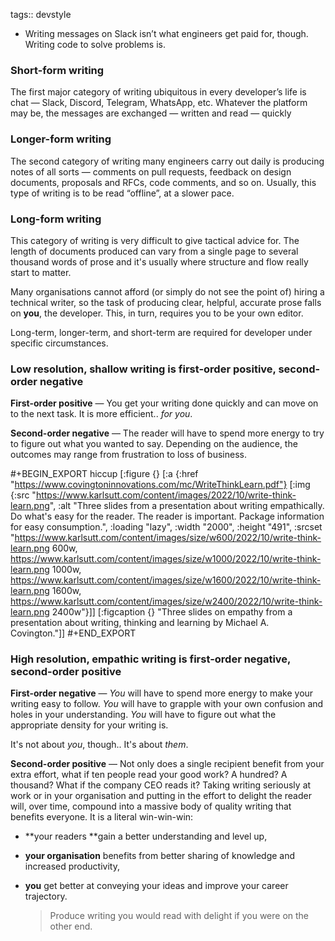 tags:: devstyle

- Writing messages on Slack isn’t what engineers get paid for, though. Writing code to solve problems is.
### Short-form writing

The first major category of writing ubiquitous in every developer’s life is chat — Slack, Discord, Telegram, WhatsApp, etc. Whatever the platform may be, the messages are exchanged — written and read — quickly
### Longer-form writing

The second category of writing many engineers carry out daily is producing notes of all sorts — comments on pull requests, feedback on design documents, proposals and RFCs, code comments, and so on. Usually, this type of writing is to be read “offline”, at a slower pace.
### Long-form writing

This category of writing is very difficult to give tactical advice for. The length of documents produced can vary from a single page to several thousand words of prose and it's usually where structure and flow really start to matter.

Many organisations cannot afford (or simply do not see the point of) hiring a technical writer, so the task of producing clear, helpful, accurate prose falls on **you**, the developer. This, in turn, requires you to be your own editor.

Long-term, longer-term, and short-term are required for developer under specific circumstances.
### Low resolution, shallow writing is first-order positive, second-order negative

**First-order positive** — You get your writing done quickly and can move on to the next task. It is more efficient.. *for you*.

**Second-order negative** — The reader will have to spend more energy to try to figure out what you wanted to say. Depending on the audience, the outcomes may range from frustration to loss of business.

#+BEGIN_EXPORT hiccup
[:figure {} [:a {:href "https://www.covingtoninnovations.com/mc/WriteThinkLearn.pdf"} [:img {:src "https://www.karlsutt.com/content/images/2022/10/write-think-learn.png", :alt "Three slides from a presentation about writing empathically. Do what's easy for the reader. The reader is important. Package information for easy consumption.", :loading "lazy", :width "2000", :height "491", :srcset "https://www.karlsutt.com/content/images/size/w600/2022/10/write-think-learn.png 600w, https://www.karlsutt.com/content/images/size/w1000/2022/10/write-think-learn.png 1000w, https://www.karlsutt.com/content/images/size/w1600/2022/10/write-think-learn.png 1600w, https://www.karlsutt.com/content/images/size/w2400/2022/10/write-think-learn.png 2400w"}]] [:figcaption {} "Three slides on empathy from a presentation about writing, thinking and learning by Michael A. Covington."]]
#+END_EXPORT
### High resolution, empathic writing is first-order negative, second-order positive

**First-order negative** — *You* will have to spend more energy to make your writing easy to follow. *You* will have to grapple with your own confusion and holes in your understanding. *You* will have to figure out what the appropriate density for your writing is.

It's not about *you*, though.. It's about *them*.

**Second-order positive** — Not only does a single recipient benefit from your extra effort, what if ten people read your good work? A hundred? A thousand? What if the company CEO reads it? Taking writing seriously at work or in your organisation and putting in the effort to delight the reader will, over time, compound into a massive body of quality writing that benefits everyone. It is a literal win-win-win:
- **your readers **gain a better understanding and level up,
- **your organisation** benefits from better sharing of knowledge and increased productivity,
- **you** get better at conveying your ideas and improve your career trajectory.
  
  > Produce writing you would read with delight if you were on the other end.